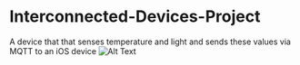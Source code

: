 # Interconnected-Devices-Project
A device that that senses temperature and light and sends these values via MQTT to an iOS device
![Alt Text](https://media.giphy.com/media/4TqbfZ3NSbZeWyo1wv/giphy.gif)
